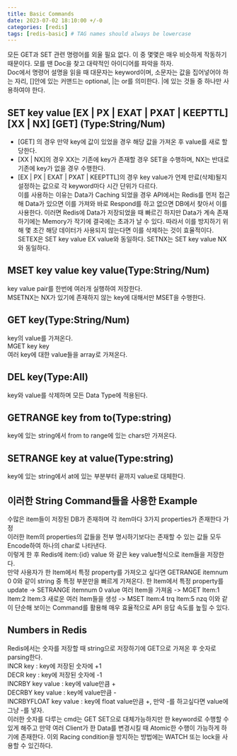 ```yaml
---
title: Basic Commands
date: 2023-07-02 18:10:00 +/-0
categories: [redis]
tags: [redis-basic] # TAG names should always be lowercase
---
```


모든 GET과 SET 관련 명령어를 외울 필요 없다. 이 중 몇몇은 매우 비슷하게 작동하기 때문이다. 모를 땐 Doc을 찾고 대략적인 아이디어를 파악을 하자.  
Doc에서 명령어 설명을 읽을 때 대문자는 keyword이며, 소문자는 값을 집어넣어야 하는 자리, []안에 있는 커맨드는 optional, |는 or를 의미한다. |에 있는 것들 중 하나만 사용하여야 한다.

## SET key value [EX | PX | EXAT | PXAT | KEEPTTL] [XX | NX] [GET] (Type:String/Num)

- [GET] 의 경우 만약 key에 값이 있었을 경우 해당 값을 가져온 후 value를 새로 할당한다.
- [XX \| NX]의 경우 XX는 기존에 key가 존재할 경우 SET을 수행하며, NX는 반대로 기존에 key가 없을 경우 수행한다.
- [EX | PX | EXAT | PXAT | KEEPTTL]의 경우 key value가 언제 만료(삭제)될지 설정하는 값으로 각 keyword마다 시간 단위가 다르다.  
  이를 사용하는 이유는 Data가 Caching 되었을 경우 API에서는 Redis를 먼저 접근해 Data가 있으면 이를 가져와 바로 Respond를 하고 없으면 DB에서 찾아서 이를 사용한다. 이러면 Redis에 Data가 저장되었을 때 빠르긴 하지만 Data가 계속 존재하기에는 Memory가 작기에 결국에는 초과가 날 수 있다.
  따라서 이를 방지하기 위해 몇 초간 해당 데이터가 사용되지 않는다면 이를 삭제하는 것이 효율적이다.
  SETEX은 SET key value EX value와 동일하다.
  SETNX는 SET key value NX와 동일하다.

## MSET key value key value(Type:String/Num)

key value pair를 한번에 여러개 실행하여 저장한다.  
MSETNX는 NX가 있기에 존재하지 않는 key에 대해서만 MSET을 수행한다.

## GET key(Type:String/Num)

key의 value를 가져온다.  
MGET key key  
여러 key에 대한 value들을 array로 가져온다.

## DEL key(Type:All)

key와 value를 삭제하며 모든 Data Type에 적용된다.

## GETRANGE key from to(Type:string)

key에 있는 string에서 from to range에 있는 chars만 가져온다.

## SETRANGE key at value(Type:string)

key에 있는 string에서 at에 있는 부분부터 끝까지 value로 대체한다.

## 이러한 String Command들을 사용한 Example

수많은 item들이 저장된 DB가 존재하며 각 item마다 3가지 properties가 존재한다 가정  
이러한 Item의 properties의 값들을 전부 명시하기보다는 존재할 수 있는 값들 모두 Encode하여 하나의 char로 나타낸다.  
이렇게 한 후 Redis에 item:{id} value 와 같은 key value형식으로 item들을 저장한다.  
만약 사용자가 한 Item에서 특정 property를 가져오고 싶다면 GETRANGE itemnum 0 0와 같이 string 중 특정 부분만을 빠르게 가져온다.
한 Item에서 특정 property를 update -> SETRANGE itemnum 0 value
여러 Item을 가져옴 -> MGET Item:1 Item:2 Item:3
새로운 여러 Item들을 생성 -> MSET Item:4 trq Item:5 nzq
이와 같이 단순해 보이는 Command를 활용해 매우 효율적으로 API 응답 속도를 높힐 수 있다.

## Numbers in Redis

Redis에서는 숫자를 저장할 때 string으로 저장하기에 GET으로 가져온 후 숫자로 parsing한다.  
INCR key : key에 저장된 숫자에 +1  
DECR key : key에 저장된 숫자에 -1  
INCRBY key value : key에 value만큼 +  
DECRBY key value : key에 value만큼 -  
INCRBYFLOAT key value : key에 float value만큼 +, 만약 -를 하고싶다면 value에 그냥 -를 넣자.  
이러한 숫자를 다루는 cmd는 GET SET으로 대체가능하지만 한 keyword로 수행할 수 있게 해주고 만약 여러 Client가 한 Data를 변경시킬 때 Atomic한 수행이 가능하게 하기에 존재한다. 이외 Racing condition을 방지하는 방법에는 WATCH 또는 lock을 사용할 수 있긴하다.
